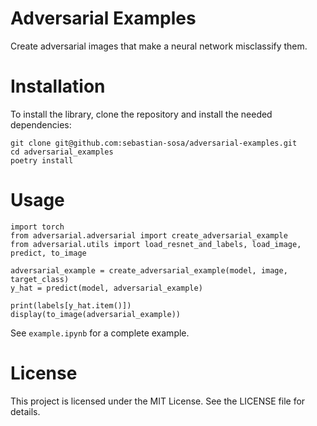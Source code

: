 # Adversarial Examples

Create adversarial images that make a neural network misclassify them.

# Installation

To install the library, clone the repository and install the needed dependencies:
```
git clone git@github.com:sebastian-sosa/adversarial-examples.git
cd adversarial_examples
poetry install
```

# Usage

```
import torch
from adversarial.adversarial import create_adversarial_example
from adversarial.utils import load_resnet_and_labels, load_image, predict, to_image

adversarial_example = create_adversarial_example(model, image, target_class)
y_hat = predict(model, adversarial_example)

print(labels[y_hat.item()])
display(to_image(adversarial_example))
```

See `example.ipynb` for a complete example.

# License
This project is licensed under the MIT License. See the LICENSE file for details.